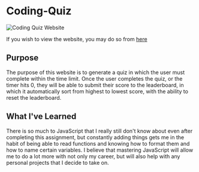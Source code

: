 # Coding-Quiz

![Coding Quiz Website](examplewebsite.png)

If you wish to view the website, you may do so from [here]()

## Purpose

The purpose of this website is to generate a quiz in which the user must complete within the time limit. Once the user completes the quiz, or the timer hits 0, they will be able to submit their score to the leaderboard, in which it automatically sort from highest to lowest score, with the ability to reset the leaderboard.

## What I've Learned

There is so much to JavaScript that I really still don't know about even after completing this assignment, but constantly adding things gets me in the habit of being able to read functions and knowing how to format them and how to name certain variables. I believe that mastering JavaScript will allow me to do a lot more with not only my career, but will also help with any personal projects that I decide to take on.